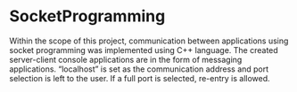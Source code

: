 # SocketProgramming
Within the scope of this project, communication between applications using socket programming was implemented using C++ language. 
The created server-client console applications are in the form of messaging applications.
“localhost” is set as the communication address and port selection is left to the user.
If a full port is selected, re-entry is allowed.
